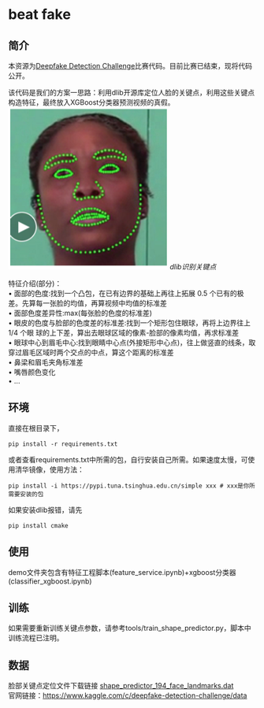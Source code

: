 # beat fake

## 简介
本资源为[Deepfake Detection Challenge](https://www.kaggle.com/c/deepfake-detection-challenge)比赛代码。目前比赛已结束，现将代码公开。  

该代码是我们的方案一思路：利用dlib开源库定位人脸的关键点，利用这些关键点构造特征，最终放入XGBoost分类器预测视频的真假。
![alt](figures/1.png) _dlib识别关键点_

特征介绍(部分)：  
• 面部的色度:找到一个凸包，在已有边界的基础上再往上拓展 0.5 个已有的极差。先算每一张脸的均值，再算视频中均值的标准差  
• 面部色度差异性:max(每张脸的色度的标准差)  
• 眼皮的色度与脸部的色度差的标准差:找到一个矩形包住眼球，再将上边界往上 1/4 个眼
球的上下差，算出去眼球区域的像素-脸部的像素均值，再求标准差  
• 眼球中心到眉毛中心:找到眼睛中心点(外接矩形中心点)，往上做竖直的线条，取穿过眉毛区域时两个交点的中点，算这个距离的标准差   
• 鼻梁和眉毛夹角标准差  
• 嘴唇颜色变化  
• ...

## 环境
直接在根目录下，
```{bash}
pip install -r requirements.txt
```
或者查看requirements.txt中所需的包，自行安装自己所需。如果速度太慢，可使用清华镜像，使用方法：
```{bash}
pip install -i https://pypi.tuna.tsinghua.edu.cn/simple xxx # xxx是你所需要安装的包
```
如果安装dlib报错，请先
```{bash}
pip install cmake
```

## 使用
demo文件夹包含有特征工程脚本(feature_service.ipynb)+xgboost分类器(classifier_xgboost.ipynb)

## 训练
如果需要重新训练关键点参数，请参考tools/train_shape_predictor.py，脚本中训练流程已注明。

## 数据
脸部关键点定位文件下载链接 [shape_predictor_194_face_landmarks.dat](https://www.dropbox.com/sh/t5h024w0xkedq0j/AABS3GprqIvb_PwqeHOn2dxNa?dl=0)  
官网链接：https://www.kaggle.com/c/deepfake-detection-challenge/data


#### 

